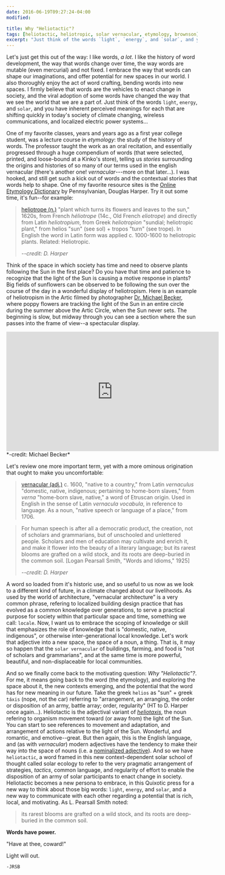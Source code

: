 ```yaml
---
date: 2016-06-19T09:27:24-04:00
modified:

title: Why "Heliotactic"?
tags: [heliotactic, heliotropic, solar vernacular, etymology, brownson]
excerpt: "Just think of the words `light`, `energy`, and `solar`, and you have inherent perceived meanings for each that are currently shifting quickly in today's society of climate changing, wireless communications, and localized electric power systems..."
---
```


Let's just get this out of the way: I like words, *a lot*. I like the history of word development, the way that words change over time, the way words are mutable (even mercurial) and not fixed. I embrace the way that words can shape our imaginations, and offer potential for new spaces in our world. I also thoroughly enjoy the act of word crafting, bending words into new spaces. I firmly believe that words are the vehicles to enact change in society, and the viral adoption of some words have changed the way that we see the world that we are a part of. Just think of the words `light`, `energy`, and `solar`, and you have inherent perceived meanings for each that are shifting quickly in today's society of climate changing, wireless communications, and localized electric power systems...

One of my favorite classes, years and years ago as a first year college student, was a lecture course in *etymology*: the study of the history of words. The professor taught the work as an oral recitation, and essentially progressed through a huge compendium of words (that were selected, printed, and loose-bound at a Kinko's store), telling us *stories* surrounding the origins and histories of so many of our terms used in the english vernacular (there's another one! *vernacular*---more on that later...). I was hooked, and still get such a kick out of words and the contextual stories that words help to shape. One of my favorite resource sites is the [Online Etymology Dictionary](http://www.etymonline.com/) by Pennsylvanian, Douglas Harper. Try it out some time, it's fun--for example:

> [heliotrope (n.)](http://www.etymonline.com/index.php?allowed_in_frame=0&search=heliotropic) "plant which turns its flowers and leaves to the sun," 1620s, from French *héliotrope* (14c., Old French *eliotrope*) and directly from Latin *heliotropium*, from Greek *heliotropion* "sundial; heliotropic plant," from helios "sun" (see sol) + tropos "turn" (see trope). In English the word in Latin form was applied c. 1000-1600 to heliotropic plants. Related: Heliotropic. 
> 
>   *--credit: D. Harper*

Think of the space in which society has time and need to observe plants following the Sun in the first place? Do you have that time and patience to recognize that the light of the Sun is causing a motive response in plants? Big fields of sunflowers can be observed to be following the sun over the course of the day in a wonderful display of heliotropism. Here is an example of heliotropism in the Artic filmed by photographer [Dr. Michael Becker](http://michaelsbecker.com/?page_id=1230), where poppy flowers are tracking the light of the Sun in an entire circle during the summer above the Artic Circle, when the Sun never sets. The beginning is slow, but midway through you can see a section where the sun passes into the frame of view--a spectacular display.

<iframe width="560" height="315" src="https://www.youtube.com/embed/3MYJEm99MYQ" frameborder="0"> </iframe> 
*-credit: Michael Becker*

Let's review one more important term, yet with a more ominous origination that ought to make you uncomfortable:

> [vernacular (adj.)](http://www.etymonline.com/index.php?term=vernacular&allowed_in_frame=0) c. 1600, "native to a country," from Latin *vernaculus* "domestic, native, indigenous; pertaining to home-born slaves," from *verna* "home-born slave, native," a word of Etruscan origin. Used in English in the sense of Latin *vernacula vocabula*, in reference to language. As a noun, "native speech or language of a place," from 1706.

>   For human speech is after all a democratic product, the creation, not of scholars and grammarians, but of unschooled and unlettered people. Scholars and men of education may cultivate and enrich it, and make it flower into the beauty of a literary language; but its rarest blooms are grafted on a wild stock, and its roots are deep-buried in the common soil. [Logan Pearsall Smith, "Words and Idioms," 1925] 
>   
>   *--credit: D. Harper*

A word so loaded from it's historic use, and so useful to us now as we look to a different kind of future, in a climate changed about our livelihoods. As used by the world of architecture, "vernacular architecture” is a very common phrase, refering to localized building design practice that has evolved as a common knowledge over generations, to serve a practical purpose for society within that particular space and time, something we call: `locale`. Now, I want us to embrace the scoping of knowledge or skill that emphasizes the role of knowledge that is "domestic, native, indigenous", or otherwise inter-generational local knowledge. Let's work that adjective into a new space, the space of a noun, a thing. That is, it may so happen that the `solar vernacular` of buildings, farming, and food is "not of scholars and grammarians", and at the same time is more powerful, beautiful, and non-displaceable for local communities.  

And so we finally come back to the motivating question: *Why "Heliotactic"?*. For me, it means going back to the word (the etymology), and exploring the space about it, the new contexts emerging, and the potential that the word has for new meaning in our future. Take the greek `helios` as "sun" + greek `táxis` (nope, not the car) referring to "arrangement, an arranging, the order or disposition of an army, battle array; order, regularity" (HT to D. Harper once again...). Heliotactic is the adjectival variant of [*heliotaxis*](https://en.wiktionary.org/wiki/heliotaxis), the noun refering to organism movement toward (or away from) the light of the Sun. You can start to see references to movement and adaptation, and arrangement of actions relative to the light of the Sun. Wonderful, and romantic, and emotive--great. But then again, this is the English language, and (as with *vernacular*) modern adjectives have the tendency to make their way into the space of nouns (i.e. a [nominalized adjective](https://en.wikipedia.org/wiki/Nominalized_adjective)). And so we have `heliotactic`, a word framed in this new context-dependent solar school of thought called solar ecology to refer to the very pragmatic arrangement of strategies, *tactics*, common language, and regularity of effort to enable the disposition of an army of solar participants to enact change in society. Heliotactic becomes a new persona to embrace, in this Quixotic press for a new way to think about those big words: `light`, `energy`, and `solar`, and a new way to communicate with each other regarding a potential that is rich, local, and motivating. As L. Pearsall Smith noted: 

> its rarest blooms are grafted on a wild stock, and its roots are deep-buried in the common soil.
 
**Words have power.**

"Have at thee, coward!" 

Light will out.

`-JRSB`



